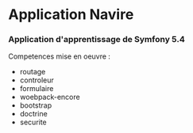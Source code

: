 # Application Navire
### Application d'apprentissage de Symfony 5.4 

Competences mise en oeuvre :
* routage
* controleur
* formulaire
* woebpack-encore
* bootstrap
* doctrine
* securite
